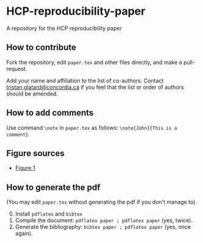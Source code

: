 # HCP-reproducibility-paper
A repository for the HCP reproducibility paper

## How to contribute

Fork the repository, edit ```paper.tex``` and other files directly, and make a pull-request. 

Add your name and affiliation to the list of co-authors. Contact
tristan.glatard@concordia.ca if you feel that the list or order of
authors should be amended.

## How to add comments

Use command ```\note``` in ```paper.tex``` as follows: ```\note{John}{This is a comment}```.

## Figure sources

* [Figure 1](https://docs.google.com/drawings/d/1OB3sB8kkK17Q516-TcmXKh3TwXSLDToJB11IVfUH5AU/edit?usp=sharing)

## How to generate the pdf

(You may edit ```paper.tex``` without generating the pdf if you don't manage to).

0. Install ```pdflatex``` and ```bibtex```
1. Compile the document: ```pdflatex paper ; pdflatex paper``` (yes, twice).
2. Generate the bibliography: ```bibtex paper ; pdflatex paper``` (yes, once again).

